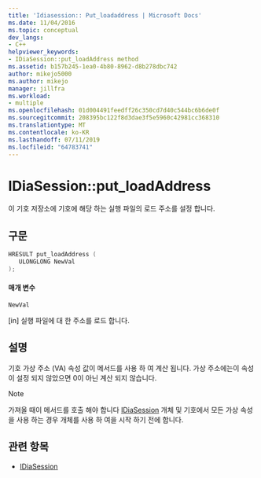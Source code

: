 ```yaml
---
title: 'Idiasession:: Put_loadaddress | Microsoft Docs'
ms.date: 11/04/2016
ms.topic: conceptual
dev_langs:
- C++
helpviewer_keywords:
- IDiaSession::put_loadAddress method
ms.assetid: b157b245-1ea0-4b80-8962-d8b278dbc742
author: mikejo5000
ms.author: mikejo
manager: jillfra
ms.workload:
- multiple
ms.openlocfilehash: 01d004491feedff26c350cd7d40c544bc6b6de0f
ms.sourcegitcommit: 208395bc122f8d3dae3f5e5960c42981cc368310
ms.translationtype: MT
ms.contentlocale: ko-KR
ms.lasthandoff: 07/11/2019
ms.locfileid: "64783741"
---
```

# <a name="idiasessionputloadaddress"></a>IDiaSession::put_loadAddress
이 기호 저장소에 기호에 해당 하는 실행 파일의 로드 주소를 설정 합니다.

## <a name="syntax"></a>구문

```C++
HRESULT put_loadAddress ( 
   ULONGLONG NewVal
);
```

#### <a name="parameters"></a>매개 변수
 `NewVal`

[in] 실행 파일에 대 한 주소를 로드 합니다.

## <a name="remarks"></a>설명
 기호 가상 주소 (VA) 속성 값이 메서드를 사용 하 여 계산 됩니다. 가상 주소에는이 속성이 설정 되지 않았으면 0이 아닌 계산 되지 않습니다.

> [!NOTE]
> 가져올 때이 메서드를 호출 해야 합니다 [IDiaSession](../../debugger/debug-interface-access/idiasession.md) 개체 및 기호에서 모든 가상 속성을 사용 하는 경우 개체를 사용 하 여을 시작 하기 전에 합니다.

## <a name="see-also"></a>관련 항목
- [IDiaSession](../../debugger/debug-interface-access/idiasession.md)